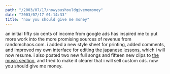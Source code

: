 ```yaml
---
path: "/2003/07/17/nowyoushouldgivememoney" 
date: "2003/07/17 01:14:33" 
title: "now you should give me money" 
---
```

<p>an initial fifty six cents of income from google ads has inspired me to put more work into the more promising sources of revenue from randomchaos.com. i added a new style sheet for printing, added comments, and improved my own interface for editing <a href="http://weblog.randomchaos.com/japanese.php">the japanese lessons</a>, which i will now resume. i also posted two new full songs and fifteen new clips to <a href="http://music.randomchaos.com/">the music section</a>, and tried to make it clearer that i will sell custom cds. now you should give me money.</p>